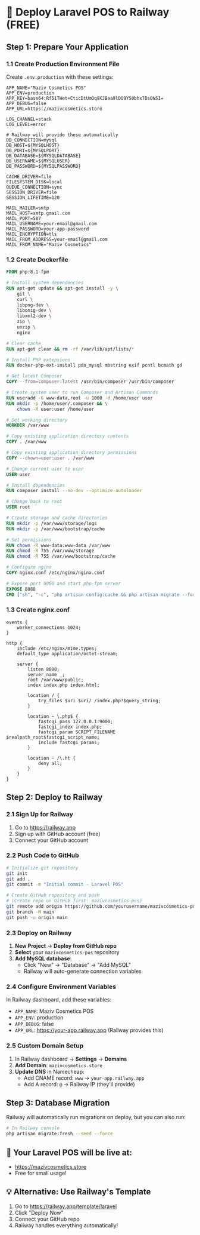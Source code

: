 # 🚀 Deploy Laravel POS to Railway (FREE)

## Step 1: Prepare Your Application

### 1.1 Create Production Environment File
Create `.env.production` with these settings:

```env
APP_NAME="Maziv Cosmetics POS"
APP_ENV=production
APP_KEY=base64:Rf51THet+CticDtUmOq9XJBaa9lDO9Y50bhx7Ds0NSI=
APP_DEBUG=false
APP_URL=https://mazivcosmetics.store

LOG_CHANNEL=stack
LOG_LEVEL=error

# Railway will provide these automatically
DB_CONNECTION=mysql
DB_HOST=${MYSQLHOST}
DB_PORT=${MYSQLPORT}
DB_DATABASE=${MYSQLDATABASE}
DB_USERNAME=${MYSQLUSER}
DB_PASSWORD=${MYSQLPASSWORD}

CACHE_DRIVER=file
FILESYSTEM_DISK=local
QUEUE_CONNECTION=sync
SESSION_DRIVER=file
SESSION_LIFETIME=120

MAIL_MAILER=smtp
MAIL_HOST=smtp.gmail.com
MAIL_PORT=587
MAIL_USERNAME=your-email@gmail.com
MAIL_PASSWORD=your-app-password
MAIL_ENCRYPTION=tls
MAIL_FROM_ADDRESS=your-email@gmail.com
MAIL_FROM_NAME="Maziv Cosmetics"
```

### 1.2 Create Dockerfile
```dockerfile
FROM php:8.1-fpm

# Install system dependencies
RUN apt-get update && apt-get install -y \
    git \
    curl \
    libpng-dev \
    libonig-dev \
    libxml2-dev \
    zip \
    unzip \
    nginx

# Clear cache
RUN apt-get clean && rm -rf /var/lib/apt/lists/*

# Install PHP extensions
RUN docker-php-ext-install pdo_mysql mbstring exif pcntl bcmath gd

# Get latest Composer
COPY --from=composer:latest /usr/bin/composer /usr/bin/composer

# Create system user to run Composer and Artisan Commands
RUN useradd -G www-data,root -u 1000 -d /home/user user
RUN mkdir -p /home/user/.composer && \
    chown -R user:user /home/user

# Set working directory
WORKDIR /var/www

# Copy existing application directory contents
COPY . /var/www

# Copy existing application directory permissions
COPY --chown=user:user . /var/www

# Change current user to user
USER user

# Install dependencies
RUN composer install --no-dev --optimize-autoloader

# Change back to root
USER root

# Create storage and cache directories
RUN mkdir -p /var/www/storage/logs
RUN mkdir -p /var/www/bootstrap/cache

# Set permissions
RUN chown -R www-data:www-data /var/www
RUN chmod -R 755 /var/www/storage
RUN chmod -R 755 /var/www/bootstrap/cache

# Configure nginx
COPY nginx.conf /etc/nginx/nginx.conf

# Expose port 9000 and start php-fpm server
EXPOSE 8080
CMD ["sh", "-c", "php artisan config:cache && php artisan migrate --force && nginx -g 'daemon off;' & php-fpm"]
```

### 1.3 Create nginx.conf
```nginx
events {
    worker_connections 1024;
}

http {
    include /etc/nginx/mime.types;
    default_type application/octet-stream;

    server {
        listen 8080;
        server_name _;
        root /var/www/public;
        index index.php index.html;

        location / {
            try_files $uri $uri/ /index.php?$query_string;
        }

        location ~ \.php$ {
            fastcgi_pass 127.0.0.1:9000;
            fastcgi_index index.php;
            fastcgi_param SCRIPT_FILENAME $realpath_root$fastcgi_script_name;
            include fastcgi_params;
        }

        location ~ /\.ht {
            deny all;
        }
    }
}
```

## Step 2: Deploy to Railway

### 2.1 Sign Up for Railway
1. Go to https://railway.app
2. Sign up with GitHub account (free)
3. Connect your GitHub account

### 2.2 Push Code to GitHub
```bash
# Initialize git repository
git init
git add .
git commit -m "Initial commit - Laravel POS"

# Create GitHub repository and push
# (Create repo on GitHub first: mazivcosmetics-pos)
git remote add origin https://github.com/yourusername/mazivcosmetics-pos.git
git branch -M main
git push -u origin main
```

### 2.3 Deploy on Railway
1. **New Project** → **Deploy from GitHub repo**
2. **Select** your `mazivcosmetics-pos` repository
3. **Add MySQL database**:
   - Click "New" → "Database" → "Add MySQL"
   - Railway will auto-generate connection variables

### 2.4 Configure Environment Variables
In Railway dashboard, add these variables:
- `APP_NAME`: Maziv Cosmetics POS
- `APP_ENV`: production
- `APP_DEBUG`: false
- `APP_URL`: https://your-app.railway.app (Railway provides this)

### 2.5 Custom Domain Setup
1. In Railway dashboard → **Settings** → **Domains**
2. **Add Domain**: `mazivcosmetics.store`
3. **Update DNS** in Namecheap:
   - Add CNAME record: `www` → `your-app.railway.app`
   - Add A record: `@` → Railway IP (they'll provide)

## Step 3: Database Migration
Railway will automatically run migrations on deploy, but you can also run:
```bash
# In Railway console
php artisan migrate:fresh --seed --force
```

## 🎉 Your Laravel POS will be live at:
- https://mazivcosmetics.store
- Free for small usage!

## 💡 Alternative: Use Railway's Template
1. Go to https://railway.app/template/laravel
2. Click "Deploy Now"
3. Connect your GitHub repo
4. Railway handles everything automatically!
